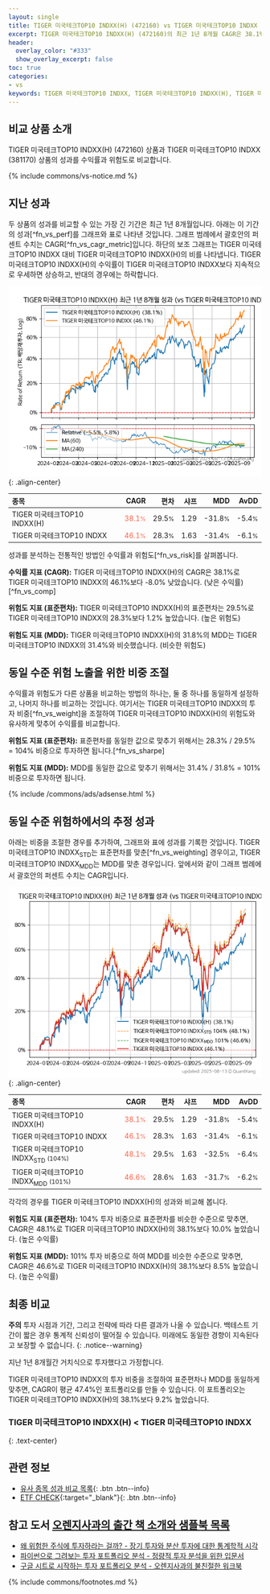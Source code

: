 ```yaml
---
layout: single
title: TIGER 미국테크TOP10 INDXX(H) (472160) vs TIGER 미국테크TOP10 INDXX (381170)
excerpt: TIGER 미국테크TOP10 INDXX(H) (472160)의 최근 1년 8개월 CAGR은 38.1%로 TIGER 미국테크TOP10 INDXX (381170)의 46.1%보다 -8.0% 낮았습니다.
header:
  overlay_color: "#333"
  show_overlay_excerpt: false
toc: true
categories:
- vs
keywords: TIGER 미국테크TOP10 INDXX, TIGER 미국테크TOP10 INDXX(H), TIGER 미국테크TOP10 INDXX(H) TIGER 미국테크TOP10 INDXX 비교, 472160, 381170, 472160 472160 비교
---
```


## 비교 상품 소개


TIGER 미국테크TOP10 INDXX(H) (472160) 상품과 TIGER 미국테크TOP10 INDXX (381170) 상품의 성과를 수익률과 위험도로 비교합니다.





{% include commons/vs-notice.md %}

## 지난 성과

두 상품의 성과를 비교할 수 있는 가장 긴 기간은 최근 1년 8개월입니다. 아래는 이 기간의 성과[^fn_vs_perf]를 그래프와 표로 나타낸 것입니다.
그래프 범례에서 괄호안의 퍼센트 수치는 CAGR[^fn_vs_cagr_metric]입니다.
하단의 보조 그래프는 TIGER 미국테크TOP10 INDXX 대비 TIGER 미국테크TOP10 INDXX(H)의 비를 나타냅니다.
TIGER 미국테크TOP10 INDXX(H)의 수익률이 TIGER 미국테크TOP10 INDXX보다 지속적으로 우세하면 상승하고, 반대의 경우에는 하락합니다.

![TIGER 미국테크TOP10 INDXX(H)](/vs/images/472160-vs-381170_dual.png){: .align-center}

| **종목** | **CAGR** | **편차** | **샤프** | **MDD** | **AvDD** |
| :------------ | ------: | -----------: | -------: | ------: | -------: |
| TIGER 미국테크TOP10 INDXX(H) | <span style="color: tomato">38.1<small>%</small></span> | 29.5<small>%</small> | 1.29 | -31.8<small>%</small> | -5.4<small>%</small> |
| TIGER 미국테크TOP10 INDXX | <span style="color: tomato">46.1<small>%</small></span> | 28.3<small>%</small> | 1.63 | -31.4<small>%</small> | -6.1<small>%</small> |

<!-- more -->


성과를 분석하는 전통적인 방법인 수익률과 위험도[^fn_vs_risk]를 살펴봅니다.

**수익률 지표 (CAGR):** TIGER 미국테크TOP10 INDXX(H)의 CAGR은 38.1%로 TIGER 미국테크TOP10 INDXX의 46.1%보다 -8.0% 낮았습니다. (낮은 수익률)[^fn_vs_comp]

**위험도 지표 (표준편차):** TIGER 미국테크TOP10 INDXX(H)의 표준편차는 29.5%로 TIGER 미국테크TOP10 INDXX의 28.3%보다 1.2% 높았습니다. (높은 위험도)

**위험도 지표 (MDD):** TIGER 미국테크TOP10 INDXX(H)의 31.8%의 MDD는 TIGER 미국테크TOP10 INDXX의 31.4%와 비슷했습니다. (비슷한 위험도)



## 동일 수준 위험 노출을 위한 비중 조절

수익률과 위험도가 다른 상품을 비교하는 방법의 하나는, 둘 중 하나를 동일하게 설정하고, 나머지 하나를 비교하는 것입니다.
여기서는 TIGER 미국테크TOP10 INDXX의 투자 비중[^fn_vs_weight]을 조절하여 TIGER 미국테크TOP10 INDXX(H)의 위험도와 유사하게 맞추어 수익률를 비교합니다.

**위험도 지표 (표준편차):** 표준편차를 동일한 값으로 맞추기 위해서는 28.3% / 29.5% = 104% 비중으로 투자하면 됩니다.[^fn_vs_sharpe]

**위험도 지표 (MDD):** MDD를 동일한 값으로 맞추기 위해서는 31.4% / 31.8% = 101% 비중으로 투자하면 됩니다.


{% include /commons/ads/adsense.html %}



## 동일 수준 위험하에서의 추정 성과

아래는 비중을 조절한 경우를 추가하여, 그래프와 표에 성과를 기록한 것입니다.
TIGER 미국테크TOP10 INDXX<sub>STD</sub>는 표준편차를 맞춘[^fn_vs_weighting] 경우이고, TIGER 미국테크TOP10 INDXX<sub>MDD</sub>는 MDD를 맞춘 경우입니다.
앞에서와 같이 그래프 범례에서 괄호안의 퍼센트 수치는 CAGR입니다.


![TIGER 미국테크TOP10 INDXX(H)](/vs/images/472160-vs-381170.png){: .align-center}



| **종목** | **CAGR** | **편차** | **샤프** | **MDD** | **AvDD** |
| :------------ | ------: | -----------: | -------: | ------: | -------: |
| TIGER 미국테크TOP10 INDXX(H) | <span style="color: tomato">38.1<small>%</small></span> | 29.5<small>%</small> | 1.29 | -31.8<small>%</small> | -5.4<small>%</small> |
| TIGER 미국테크TOP10 INDXX | <span style="color: tomato">46.1<small>%</small></span> | 28.3<small>%</small> | 1.63 | -31.4<small>%</small> | -6.1<small>%</small> |
| TIGER 미국테크TOP10 INDXX<sub>STD</sub> <small>(104%)</small> | <span style="color: tomato">48.1<small>%</small></span> | 29.5<small>%</small> | 1.63 | -32.5<small>%</small> | -6.4<small>%</small> |
| TIGER 미국테크TOP10 INDXX<sub>MDD</sub> <small>(101%)</small> | <span style="color: tomato">46.6<small>%</small></span> | 28.6<small>%</small> | 1.63 | -31.7<small>%</small> | -6.2<small>%</small> |



각각의 경우를 TIGER 미국테크TOP10 INDXX(H)의 성과와 비교해 봅니다.

**위험도 지표 (표준편차):** 104% 투자 비중으로 표준편차를 비슷한 수준으로 맞추면, CAGR은 48.1%로 TIGER 미국테크TOP10 INDXX(H)의 38.1%보다 10.0% 높았습니다. (높은 수익률)

**위험도 지표 (MDD):** 101% 투자 비중으로 하여 MDD를 비슷한 수준으로 맞추면, CAGR은 46.6%로 TIGER 미국테크TOP10 INDXX(H)의 38.1%보다 8.5% 높았습니다. (높은 수익률)




## 최종 비교

**주의** 투자 시점과 기간, 그리고 전략에 따라 다른 결과가 나올 수 있습니다. 백테스트 기간이 짧은 경우 통계적 신뢰성이 떨어질 수 있습니다. 미래에도 동일한 경향이 지속된다고 보장할 수 없습니다.
{: .notice--warning}

지난 1년 8개월간 거치식으로 투자했다고 가정합니다.

TIGER 미국테크TOP10 INDXX의 투자 비중을 조절하여 표준편차나 MDD를 동일하게 맞추면, CAGR이 평균 47.4%인 포트폴리오를 만들 수 있습니다.
이 포트폴리오는 TIGER 미국테크TOP10 INDXX(H)의 38.1%보다 9.2% 높았습니다.

### TIGER 미국테크TOP10 INDXX(H) &lt; TIGER 미국테크TOP10 INDXX
{: .text-center}


## 관련 정보

- [유사 종목 성과 비교 목록](/vs/){: .btn .btn--info}
- [ETF CHECK](https://www.etfcheck.co.kr/mobile/etpitem/381170/compare?compCode%5B%5D=472160){:target="_blank"}{: .btn .btn--info}


## 참고 도서 [오렌지사과의 출간 책 소개와 샘플북 목록](https://kongdori.tistory.com/691)

- [왜 위험한 주식에 투자하라는 걸까? - 장기 투자와 분산 투자에 대한 통계학적 시각](https://kongdori.tistory.com/421)
- [파이썬으로 그려보는 투자 포트폴리오 분석  - 정량적 투자 분석을 위한 입문서](https://kongdori.tistory.com/643)
- [구글 시트로 시작하는 투자 포트폴리오 분석 - 오렌지사과의 불친절한 워크북](https://kongdori.tistory.com/449)

{% include commons/footnotes.md %}
